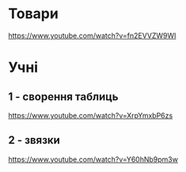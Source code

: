 # Товари
https://www.youtube.com/watch?v=fn2EVVZW9WI

# Учні
## 1 - сворення таблиць
https://www.youtube.com/watch?v=XrpYmxbP6zs
## 2 - звязки
https://www.youtube.com/watch?v=Y60hNb9pm3w
